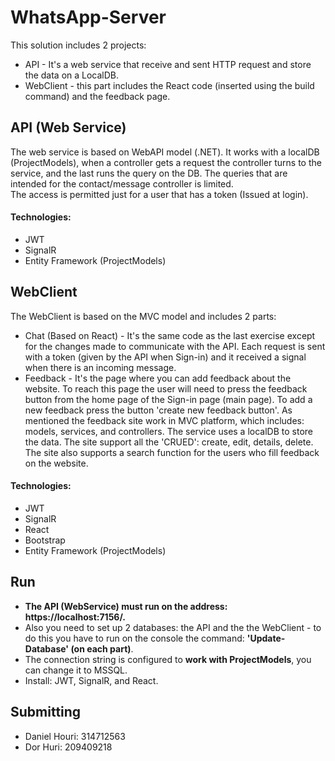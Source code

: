# WhatsApp-Server

This solution includes 2 projects:
- API - It's a web service that receive and sent HTTP request and store the data on a LocalDB.
- WebClient - this part includes the React code (inserted using the build command) and the feedback page.

## API (Web Service)
The web service is based on WebAPI model (.NET). It works with a localDB (ProjectModels), when a controller gets a request the controller turns to the service, and the last runs the query on the DB. The queries that are intended for the contact/message controller is limited.<br />
The access is permitted just for a user that has a token (Issued at login).

#### Technologies:
- JWT
- SignalR
- Entity Framework (ProjectModels)


## WebClient
The WebClient is based on the MVC model and includes 2 parts:
- Chat (Based on React) - It's the same code as the last exercise except for the changes made to communicate with the API. Each request is sent with a token (given by the API when Sign-in) and it received a signal when there is an incoming message.
- Feedback - It's the page where you can add feedback about the website.
To reach this page the user will need to press the feedback button from the home page of the Sign-in page (main page).
To add a new feedback press the button 'create new feedback button'. As mentioned the feedback site work in MVC platform, which includes: models, services, and controllers. The service uses a localDB to store the data. The site support all the 'CRUED': create, edit, details, delete. The site also supports a search function for the users who fill feedback on the website.

#### Technologies:
- JWT
- SignalR
- React
- Bootstrap
- Entity Framework (ProjectModels)

## Run
- **The API (WebService) must run on the address: https://localhost:7156/.<br />**
- Also you need to set up 2 databases: the API and the the WebClient - to do this you have to run on the console the command: **'Update-Database' (on each part)**.<br />
- The connection string is configured to **work with ProjectModels**, you can change it to MSSQL.
- Install: JWT, SignalR, and React.

## Submitting

- Daniel Houri: 314712563
- Dor Huri: 209409218

